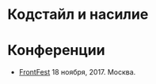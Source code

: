 # Кодстайл и насилие

# Конференции

+ [FrontFest][1] 18 ноября, 2017. Москва.

[1]: https://2017.frontfest.ru/en/
